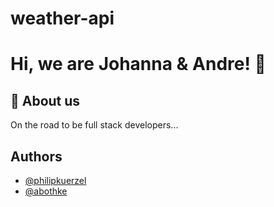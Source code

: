 # weather-api

# Hi, we are Johanna & Andre! 👋


## 🚀 About us
On the road to be full stack developers...


## Authors

- [@philipkuerzel](https://github.com/JohannaHaer)
- [@abothke](https://www.github.com/abothke)
